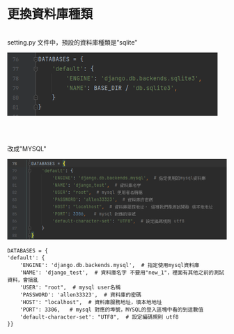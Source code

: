 # 更換資料庫種類

<br>
setting.py 文件中，預設的資料庫種類是”sqlite”

![image](https://github.com/YueYue32/Django_Learning/blob/main/6.%20%E7%B7%A8%E8%BC%AF%E5%B0%88%E6%A1%88%E7%92%B0%E5%A2%83%E8%A8%AD%E5%AE%9A%E6%AA%94%EF%BC%9Amywebsettings.py/5.%20%E6%9B%B4%E6%8F%9B%E8%B3%87%E6%96%99%E5%BA%AB%E7%A8%AE%E9%A1%9E/7.png)


<br>
<br>

改成"MYSQL"

![image](https://github.com/YueYue32/Django_Learning/blob/main/6.%20%E7%B7%A8%E8%BC%AF%E5%B0%88%E6%A1%88%E7%92%B0%E5%A2%83%E8%A8%AD%E5%AE%9A%E6%AA%94%EF%BC%9Amywebsettings.py/5.%20%E6%9B%B4%E6%8F%9B%E8%B3%87%E6%96%99%E5%BA%AB%E7%A8%AE%E9%A1%9E/8.png)


    DATABASES = {
    'default': {
        'ENGINE': 'django.db.backends.mysql',  # 指定使用mysql資料庫
        'NAME': 'django_test',  # 資料庫名字 不要用"new_1"，裡面有其他之前的測試資料，會搞亂
        'USER': "root",  # mysql user名稱
        'PASSWORD': 'allen33323',  # 資料庫的密碼
        'HOST': "localhost",  # 資料庫服務地址，填本地地址
        'PORT': 3306,   # mysql 對應的埠號，MYSQL的登入區塊中看的到這數值
        'default-character-set': "UTF8",  # 設定編碼規則 utf8
    }}

